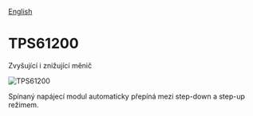 
[English](./README.md)
<!--- module --->
# TPS61200
<!--- Emodule --->

<!--- subtitle ---> Zvyšující i znižující měnič<!--- Esubtitle --->

![TPS61200](/doc/img/TPS61200_QRcode.png)

<!--- description ---> Spínaný napájecí modul automaticky přepíná mezi step-down a step-up režimem.<!--- Edescription --->
            